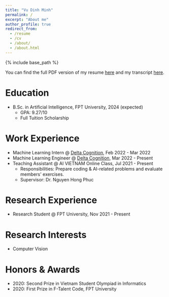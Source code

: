 ```yaml
---
title: "Vu Dinh Minh"
permalink: /
excerpt: "About me"
author_profile: true
redirect_from:
  - /resume
  - /cv
  - /about/
  - /about.html
---
```


{% include base_path %}

You can find the full PDF version of my resume <a href="/files/vudinhminh_cv.pdf" target="_blank">here</a> and my transcript <a href="/files/vudinhminh_transcript.pdf" target="_blank">here</a>.

Education
======
* B.Sc. in Artificial Intelligence, FPT University, 2024 (expected)
  * GPA: 9.27/10
  * Full Tuition Scholarship

Work Experience
======
* Machine Learning Intern @ <a href="https://deltacognition.com" target="_blank">Delta Cognition</a>, Feb 2022 - Mar 2022
* Machine Learning Engineer @ <a href="https://deltacognition.com" target="_blank">Delta Cognition</a>, Mar 2022 - Present
* Teaching Assistant @ AI VIETNAM Online Class, Jul 2021 - Present
  * Responsibilities: Prepare coding & AI-related problems and evaluate members' exercises.
  * Supervisor: Dr. Nguyen Hong Phuc

Research Experience
======
* Research Student @ FPT University, Nov 2021 - Present

Research Interests
======
* Computer Vision

Honors & Awards
======
* 2020: Second Prize in Vietnam Student Olympiad in Informatics
* 2020: First Prize in F-Talent Code, FPT University


<!-- Publications
======
  <ul>{% for post in site.publications %}
    {% include archive-single-cv.html %}
  {% endfor %}</ul> -->
